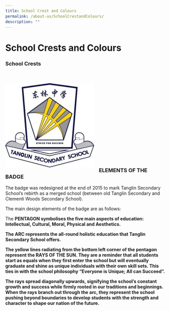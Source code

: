 ```yaml
---
title: School Crest and Colours
permalink: /about-us/SchoolCrestandColours/
description: ""
---
```

# School Crests and Colours

### School Crests
<br>
<br>
<img src="/images/1-300x284.jpg" style= "width: 55%; margin-right:15px;" align = "left">
<br> 
<br>
<br>
<br>
<br>
<br> 
<br>
<br>
<br>
<br>
<br> 
<br>
<br>
<br>

### ELEMENTS OF THE BADGE 
The badge was redesigned at the end of 2015 to mark Tanglin Secondary School’s rebirth as a merged school (between old Tanglin Secondary and Clementi Woods Secondary School).

The main design elements of the badge are as follows:

The <b>PENTAGON<b> symbolises the five main aspects of education: Intellectual, Cultural, Moral, Physical and Aesthetics.

The <b>ARC<b> represents the all-round holistic education that Tanglin Secondary School offers.

The yellow lines radiating from the bottom left corner of the pentagon represent the <b>RAYS OF THE SUN</b>. They are a reminder that all students start as equals when they first enter the school but will eventually graduate and shine as unique individuals with their own skill sets. This ties in with the school philosophy “Everyone is Unique; All can Succeed”.

The rays spread diagonally upwards, signifying the school’s constant growth and success while firmly rooted in our traditions and beginnings. When the rays branch out through the arc, they represent the school pushing beyond boundaries to develop students with the strength and character to shape our nation of the future.